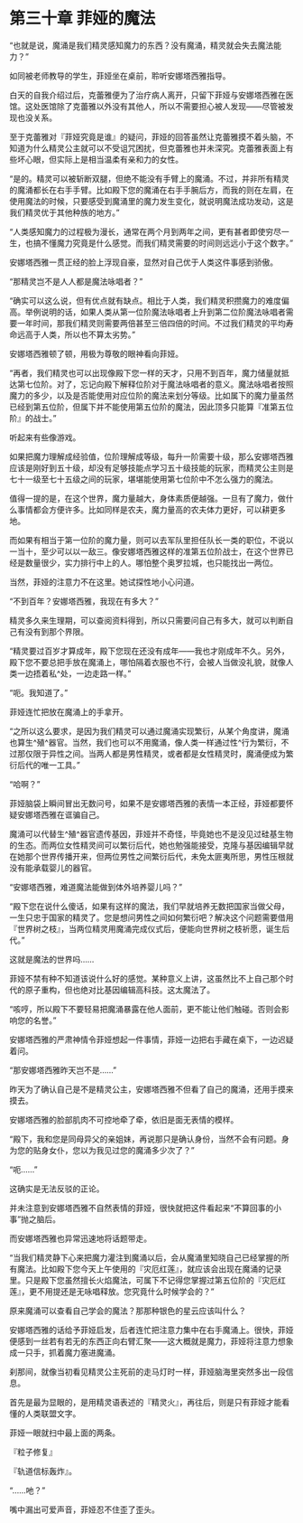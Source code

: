 # 第三十章 菲娅的魔法

“也就是说，魔涌是我们精灵感知魔力的东西？没有魔涌，精灵就会失去魔法能力？”

如同被老师教导的学生，菲娅坐在桌前，聆听安娜塔西雅指导。

白天的自我介绍过后，克蕾雅便为了治疗病人离开，只留下菲娅与安娜塔西雅在医馆。这处医馆除了克蕾雅以外没有其他人，所以不需要担心被人发现——尽管被发现也没关系。

至于克蕾雅对『菲娅究竟是谁』的疑问，菲娅的回答虽然让克蕾雅摸不着头脑，不知道为什么精灵公主就可以不受诅咒困扰，但克蕾雅也并未深究。克蕾雅表面上有些坏心眼，但实际上是相当温柔有亲和力的女性。

“是的。精灵可以被斩断双腿，但绝不能没有手臂上的魔涌。不过，并非所有精灵的魔涌都长在右手手臂。比如殿下您的魔涌在右手手腕后方，而我的则在左肩，在使用魔法的时候，只要感受到魔涌里的魔力发生变化，就说明魔法成功发动，这是我们精灵优于其他种族的地方。”

“人类感知魔力的过程极为漫长，通常在两个月到两年之间，更有甚者即使穷尽一生，也搞不懂魔力究竟是什么感觉。而我们精灵需要的时间则远远小于这个数字。”

安娜塔西雅一贯正经的脸上浮现自豪，显然对自己优于人类这件事感到骄傲。

“那精灵岂不是人人都是魔法咏唱者？”

“确实可以这么说，但有优点就有缺点。相比于人类，我们精灵积攒魔力的难度偏高。举例说明的话，如果人类从第一位阶魔法咏唱者上升到第二位阶魔法咏唱者需要一年时间，那我们精灵则需要两倍甚至三倍四倍的时间。不过我们精灵的平均寿命远高于人类，所以也不算太劣势。”

安娜塔西雅顿了顿，用极为尊敬的眼神看向菲娅。

“再者，我们精灵也可以出现像殿下您一样的天才，只用不到百年，魔力储量就抵达第七位阶。对了，忘记向殿下解释位阶对于魔法咏唱者的意义。魔法咏唱者按照魔力的多少，以及是否能使用对应位阶的魔法来划分等级。比如属下的魔力量虽然已经到第五位阶，但属下并不能使用第五位阶的魔法，因此顶多只能算『准第五位阶』的战士。”

听起来有些像游戏。

如果把魔力理解成经验值，位阶理解成等级，每升一阶需要十级，那么安娜塔西雅应该是刚好到五十级，却没有足够技能点学习五十级技能的玩家，而精灵公主则是七十一级至七十五级之间的玩家，堪堪能使用第七位阶中不怎么强力的魔法。

值得一提的是，在这个世界，魔力量越大，身体素质便越强。一旦有了魔力，做什么事情都会方便许多。比如同样是农夫，魔力量高的农夫体力更好，可以耕更多地。

而如果有相当于第一位阶的魔力量，则可以去军队里担任队长一类的职位，不说以一当十，至少可以以一敌三。像安娜塔西雅这样的准第五位阶战士，在这个世界已经是数量很少，实力排行中上的人。哪怕整个奥罗拉城，也只能找出一两位。

当然，菲娅的注意力不在这里。她试探性地小心问道。

“不到百年？安娜塔西雅，我现在有多大？”

精灵多久来生理期，可以查阅资料得到，所以只需要问自己有多大，就可以判断自己有没有到那个界限。

“精灵要过百岁才算成年，殿下您现在还没有成年——我也才刚成年不久。另外，殿下您不要总把手放在魔涌上，哪怕隔着衣服也不行，会被人当做没礼貌，就像人类一边捂着私^处，一边走路一样。”

“呃。我知道了。”

菲娅连忙把放在魔涌上的手拿开。

“之所以这么要求，是因为我们精灵可以通过魔涌实现繁衍，从某个角度讲，魔涌也算生^殖^器官。当然，我们也可以不用魔涌，像人类一样通过性^行为繁衍，不过那仅限于异性之间。当两人都是男性精灵，或者都是女性精灵时，魔涌便成为繁衍后代的唯一工具。”

“哈啊？”

菲娅脑袋上瞬间冒出无数问号，如果不是安娜塔西雅的表情一本正经，菲娅都要怀疑安娜塔西雅在诓骗自己。

魔涌可以代替生^殖^器官遗传基因，菲娅并不奇怪，毕竟她也不是没见过硅基生物的生态。而两位女性精灵间可以繁衍后代，她也勉强能接受，克隆与基因编辑早就在她那个世界传播开来，但两位男性之间繁衍后代，未免太匪夷所思，男性压根就没有能承载婴儿的器官。

“安娜塔西雅，难道魔法能做到体外培养婴儿吗？”

“殿下您在说什么傻话，如果有这样的魔法，我们早就培养无数把国家当做父母，一生只忠于国家的精灵了。您是想问男性之间如何繁衍吧？解决这个问题需要借用『世界树之枝』，当两位精灵用魔涌完成仪式后，便能向世界树之枝祈愿，诞生后代。”

这就是魔法的世界吗……

菲娅不禁有种不知道该说什么好的感觉。某种意义上讲，这虽然比不上自己那个时代的原子重构，但也绝对比基因编辑高科技。这太魔法了。

“咳哼，所以殿下不要轻易把魔涌暴露在他人面前，更不能让他们触碰。否则会影响您的名誉。”

安娜塔西雅的严肃神情令菲娅想起一件事情，菲娅一边把右手藏在桌下，一边迟疑着问。

“那安娜塔西雅昨天岂不是……”

昨天为了确认自己是不是精灵公主，安娜塔西雅不但看了自己的魔涌，还用手摸来摸去。

安娜塔西雅的脸部肌肉不可控地牵了牵，依旧是面无表情的模样。

“殿下，我和您是同母异父的亲姐妹，再说那只是确认身份，当然不会有问题。身为您的贴身女仆，您以为我见过您的魔涌多少次了？”

“呃……”

这确实是无法反驳的正论。

并未注意到安娜塔西雅不自然表情的菲娅，很快就把这件看起来“不算回事的小事”抛之脑后。

而安娜塔西雅也异常迅速地将话题带走。

“当我们精灵静下心来把魔力灌注到魔涌以后，会从魔涌里知晓自己已经掌握的所有魔法。比如殿下您今天上午使用的『灾厄红莲』，就应该会出现在魔涌的记录里。只是殿下您虽然擅长火焰魔法，可属下不记得您掌握过第五位阶的『灾厄红莲』，更不用提还是无咏唱释放。您究竟什么时候学会的？”

原来魔涌可以查看自己学会的魔法？那那种银色的星云应该叫什么？

安娜塔西雅的话给予菲娅启发，后者连忙把注意力集中在右手魔涌上。很快，菲娅便感到一丝若有若无的东西正向右臂汇聚——这大概就是魔力，菲娅将注意力想象成一只手，抓着魔力塞进魔涌。

刹那间，就像当初看见精灵公主死前的走马灯时一样，菲娅脑海里突然多出一段信息。

首先是最为显眼的，是用精灵语表述的『精灵火』，再往后，则是只有菲娅才能看懂的人类联盟文字。

菲娅一眼就扫中最上面的两条。

『粒子修复』

『轨道信标轰炸』。

“……吔？”

嘴中漏出可爱声音，菲娅忍不住歪了歪头。
